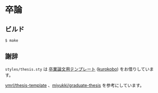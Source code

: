 # 卒論

## ビルド

```shell
$ make
```

## 謝辞

`styles/thesis.sty` は [卒業論文用テンプレート](http://wiki.kurokobo.com/index.php?LaTeX) ([kurokobo](http://twitter.com/kurokobo)) をお借りしています。

[ymrl/thesis-template](https://github.com/ymrl/thesis-template) 、[miyukki/graduate-thesis](https://github.com/miyukki/graduate-thesis) を参考にしています。
